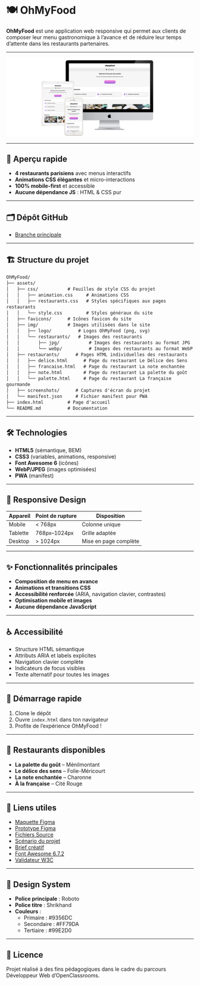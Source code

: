 # 🍽️ OhMyFood

**OhMyFood** est une application web responsive qui permet aux clients de composer leur menu gastronomique à l’avance et de réduire leur temps d’attente dans les restaurants partenaires.

---

![Aperçu de l'application OhMyFood](./assets/screenshots/ohmyfood_showcase.png)

---

## 🚀 Aperçu rapide

- **4 restaurants parisiens** avec menus interactifs
- **Animations CSS élégantes** et micro-interactions
- **100% mobile-first** et accessible
- **Aucune dépendance JS** : HTML & CSS pur

---

## 🗂️ Dépôt GitHub

- [Branche principale](https://github.com/Steinshy/OC-OhMyFood/tree/main)

---

## 🏗️ Structure du projet

```
OhMyFood/
├── assets/
│   ├── css/           # Feuilles de style CSS du projet
│   │   ├── animation.css     # Animations CSS
│   │   ├── restaurants.css   # Styles spécifiques aux pages restaurants
│   │   └── style.css         # Styles généraux du site
│   ├── favicons/      # Icônes favicon du site
│   ├── img/           # Images utilisées dans le site
│   │   ├── logo/          # Logos OhMyFood (png, svg)
│   │   └── restaurants/   # Images des restaurants
│   │       ├── jpg/           # Images des restaurants au format JPG
│   │       └── webp/          # Images des restaurants au format WebP
│   ├── restaurants/      # Pages HTML individuelles des restaurants
│   │   ├── delice.html      # Page du restaurant Le Délice des Sens
│   │   ├── francaise.html   # Page du restaurant La note enchantée
│   │   ├── note.html        # Page du restaurant La palette du goût
│   │   └── palette.html     # Page du restaurant La française gourmande
│   ├── screenshots/      # Captures d'écran du projet
│   └── manifest.json     # Fichier manifest pour PWA
├── index.html         # Page d'accueil
└── README.md          # Documentation
```

---

## 🛠️ Technologies

- **HTML5** (sémantique, BEM)
- **CSS3** (variables, animations, responsive)
- **Font Awesome 6** (icônes)
- **WebP/JPEG** (images optimisées)
- **PWA** (manifest)

---

## 📱 Responsive Design

| Appareil | Point de rupture | Disposition           |
| -------- | ---------------- | --------------------- |
| Mobile   | < 768px          | Colonne unique        |
| Tablette | 768px–1024px     | Grille adaptée        |
| Desktop  | > 1024px         | Mise en page complète |

---

## ✨ Fonctionnalités principales

- **Composition de menu en avance**
- **Animations et transitions CSS**
- **Accessibilité renforcée** (ARIA, navigation clavier, contrastes)
- **Optimisation mobile et images**
- **Aucune dépendance JavaScript**

---

## ♿ Accessibilité

- Structure HTML sémantique
- Attributs ARIA et labels explicites
- Navigation clavier complète
- Indicateurs de focus visibles
- Texte alternatif pour toutes les images

---

## 🚀 Démarrage rapide

1. Clone le dépôt
2. Ouvre `index.html` dans ton navigateur
3. Profite de l’expérience OhMyFood !

---

## 🍴 Restaurants disponibles

- **La palette du goût** – Ménilmontant
- **Le délice des sens** – Folie-Méricourt
- **La note enchantée** – Charonne
- **À la française** – Cité Rouge

---

## 🔗 Liens utiles

- [Maquette Figma](https://www.figma.com/design/t4449fzDnwGYmzuwQdu87V/Maquettes-Ohmyfood--mobile-et-desktop-?node-id=0-1&p=f&t=Jk9BTbzoDrFkhTee-0)
- [Prototype Figma](https://www.figma.com/proto/t4449fzDnwGYmzuwQdu87V/Maquettes-Ohmyfood--mobile-et-desktop-?node-id=25368-591&scaling=scale-down&page-id=0%3A1&starting-point-node-id=25368%3A591&show-proto-sidebar=1)
- [Fichiers Source](https://course.oc-static.com/projects/D%C3%A9veloppeur+Web/IW_P4+Animations+CSS+Ohmyfood/Images+et+textes+Ohmyfood.zip)
- [Scénario du projet](https://openclassrooms.com/fr/paths/877/projects/637/704-scenario)
- [Brief créatif](https://course.oc-static.com/projects/D%C3%A9veloppeur+Web/IW_P4+Animations+CSS+Ohmyfood/Brief+cr%C3%A9atif+site+Ohmyfood.pdf)
- [Font Awesome 6.7.2](https://cdnjs.cloudflare.com/ajax/libs/font-awesome/6.7.2/css/all.min.css)
- [Validateur W3C](https://validator.w3.org/)

---

## 🎨 Design System

- **Police principale** : Roboto
- **Police titre** : Shrikhand
- **Couleurs** :
  - Primaire : #9356DC
  - Secondaire : #FF79DA
  - Tertiaire : #99E2D0

---

## 📄 Licence

Projet réalisé à des fins pédagogiques dans le cadre du parcours Développeur Web d’OpenClassrooms.
